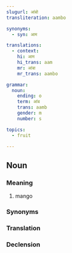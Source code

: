 ```yaml
---
slugurl: आंबो
transliteration: aambo

synonyms:
  - syn: आम

translations:
  - context:
    hi: आम
    hi_trans: aam
    mr: आंबा
    mr_trans: aambo

grammar:
  noun:
    ending: o
    term: आंब
    trans: aamb
    gender: m
    number: s

topics:
  - fruit

---
```


## Noun

### Meaning

<word-meanings>

1. mango

</word-meanings>

### Synonyms

<word-syns :syns="['आम']" ></word-syns>

### Translation

<translation :translation="translations" ></translation>

### Declension

<noun-decl :grammar="grammar" ></noun-decl>

